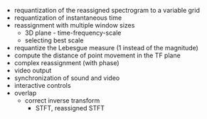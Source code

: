 - requantization of the reassigned spectrogram to a variable grid
- requantization of instantaneous time
- reassignment with multiple window sizes
    - 3D plane - time-frequency-scale
    - selecting best scale
- requantize the Lebesgue measure (1 instead of the magnitude)
- compute the distance of point movement in the TF plane
- complex reassignment (with phase)
- video output
- synchronization of sound and video
- interactive controls
- overlap
    - correct inverse transform
        - STFT, reassigned STFT

